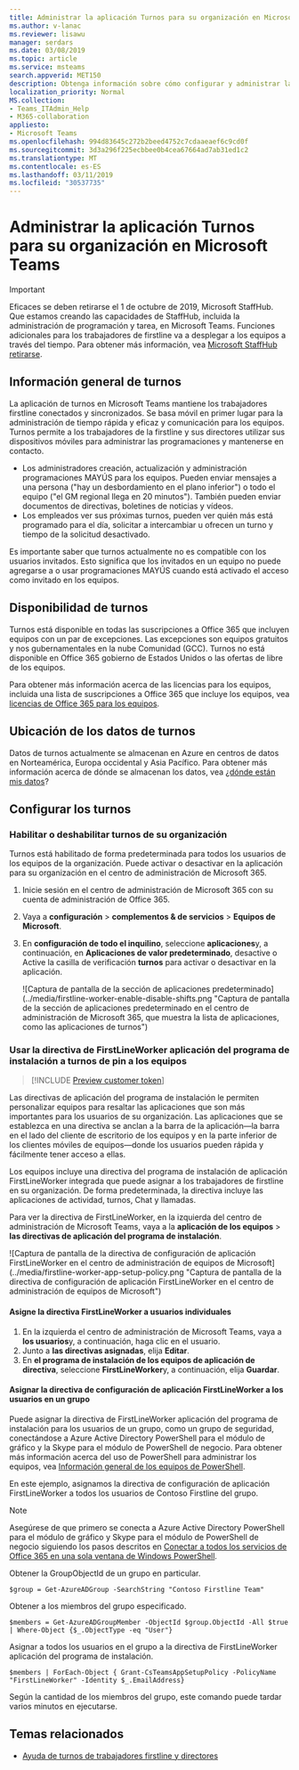 ```yaml
---
title: Administrar la aplicación Turnos para su organización en Microsoft Teams
ms.author: v-lanac
ms.reviewer: lisawu
manager: serdars
ms.date: 03/08/2019
ms.topic: article
ms.service: msteams
search.appverid: MET150
description: Obtenga información sobre cómo configurar y administrar la aplicación de turnos en los equipos firstline a los trabajadores de la organización.
localization_priority: Normal
MS.collection:
- Teams_ITAdmin_Help
- M365-collaboration
appliesto:
- Microsoft Teams
ms.openlocfilehash: 994d83645c272b2beed4752c7cdaaeaef6c9cd0f
ms.sourcegitcommit: 3d3a296f225ecbbee0b4cea67664ad7ab31ed1c2
ms.translationtype: MT
ms.contentlocale: es-ES
ms.lasthandoff: 03/11/2019
ms.locfileid: "30537735"
---
```

# <a name="manage-the-shifts-app-for-your-organization-in-microsoft-teams"></a>Administrar la aplicación Turnos para su organización en Microsoft Teams

> [!IMPORTANT]
> Eficaces se deben retirarse el 1 de octubre de 2019, Microsoft StaffHub. Que estamos creando las capacidades de StaffHub, incluida la administración de programación y tarea, en Microsoft Teams. Funciones adicionales para los trabajadores de firstline va a desplegar a los equipos a través del tiempo. Para obtener más información, vea [Microsoft StaffHub retirarse](microsoft-staffhub-to-be-retired.md).  

## <a name="overview-of-shifts"></a>Información general de turnos
La aplicación de turnos en Microsoft Teams mantiene los trabajadores firstline conectados y sincronizados. Se basa móvil en primer lugar para la administración de tiempo rápida y eficaz y comunicación para los equipos. Turnos permite a los trabajadores de la firstline y sus directores utilizar sus dispositivos móviles para administrar las programaciones y mantenerse en contacto. 

- Los administradores creación, actualización y administración programaciones MAYÚS para los equipos. Pueden enviar mensajes a una persona ("hay un desbordamiento en el plano inferior") o todo el equipo ("el GM regional llega en 20 minutos"). También pueden enviar documentos de directivas, boletines de noticias y vídeos. 
- Los empleados ver sus próximas turnos, pueden ver quién más está programado para el día, solicitar a intercambiar u ofrecen un turno y tiempo de la solicitud desactivado. 

Es importante saber que turnos actualmente no es compatible con los usuarios invitados. Esto significa que los invitados en un equipo no puede agregarse a o usar programaciones MAYÚS cuando está activado el acceso como invitado en los equipos. 

## <a name="availability-of-shifts"></a>Disponibilidad de turnos

Turnos está disponible en todas las suscripciones a Office 365 que incluyen equipos con un par de excepciones. Las excepciones son equipos gratuitos y nos gubernamentales en la nube Comunidad (GCC). Turnos no está disponible en Office 365 gobierno de Estados Unidos o las ofertas de libre de los equipos.

Para obtener más información acerca de las licencias para los equipos, incluida una lista de suscripciones a Office 365 que incluye los equipos, vea [licencias de Office 365 para los equipos](../Office-365-licensing.md).

## <a name="location-of-shifts-data"></a>Ubicación de los datos de turnos

Datos de turnos actualmente se almacenan en Azure en centros de datos en Norteamérica, Europa occidental y Asia Pacífico. Para obtener más información acerca de dónde se almacenan los datos, vea [¿dónde están mis datos](http://o365datacentermap.azurewebsites.net/)?

## <a name="set-up-shifts"></a>Configurar los turnos

### <a name="enable-or-disable-shifts-in-your-organization"></a>Habilitar o deshabilitar turnos de su organización

Turnos está habilitado de forma predeterminada para todos los usuarios de los equipos de la organización. Puede activar o desactivar en la aplicación para su organización en el centro de administración de Microsoft 365.

1. Inicie sesión en el centro de administración de Microsoft 365 con su cuenta de administración de Office 365.
2. Vaya a **configuración** > **complementos & de servicios** > **Equipos de Microsoft**. 
3. En **configuración de todo el inquilino**, seleccione **aplicaciones**y, a continuación, en **Aplicaciones de valor predeterminado**, desactive o Active la casilla de verificación **turnos** para activar o desactivar en la aplicación. 

    ![Captura de pantalla de la sección de aplicaciones predeterminado] (../media/firstline-worker-enable-disable-shifts.png "Captura de pantalla de la sección de aplicaciones predeterminado en el centro de administración de Microsoft 365, que muestra la lista de aplicaciones, como las aplicaciones de turnos")

### <a name="use-the-firstlineworker-app-setup-policy-to-pin-shifts-to-teams"></a>Usar la directiva de FirstLineWorker aplicación del programa de instalación a turnos de pin a los equipos

> [!INCLUDE [Preview customer token](../includes/preview-feature.md)]

Las directivas de aplicación del programa de instalación le permiten personalizar equipos para resaltar las aplicaciones que son más importantes para los usuarios de su organización. Las aplicaciones que se establezca en una directiva se anclan a la barra de la aplicación&mdash;la barra en el lado del cliente de escritorio de los equipos y en la parte inferior de los clientes móviles de equipos&mdash;donde los usuarios pueden rápida y fácilmente tener acceso a ellas. 
 
Los equipos incluye una directiva del programa de instalación de aplicación FirstLineWorker integrada que puede asignar a los trabajadores de firstline en su organización. De forma predeterminada, la directiva incluye las aplicaciones de actividad, turnos, Chat y llamadas. 

Para ver la directiva de FirstLineWorker, en la izquierda del centro de administración de Microsoft Teams, vaya a la **aplicación de los equipos** > **las directivas de aplicación del programa de instalación**.

![Captura de pantalla de la directiva de configuración de aplicación FirstLineWorker en el centro de administración de equipos de Microsoft] (../media/firstline-worker-app-setup-policy.png "Captura de pantalla de la directiva de configuración de aplicación FirstLineWorker en el centro de administración de equipos de Microsoft")

#### <a name="assign-the-firstlineworker-policy-to-individual-users"></a>Asigne la directiva FirstLineWorker a usuarios individuales

1. En la izquierda el centro de administración de Microsoft Teams, vaya a **los usuarios**y, a continuación, haga clic en el usuario.
2. Junto a **las directivas asignadas**, elija **Editar**.
3. En **el programa de instalación de los equipos de aplicación de directiva**, seleccione **FirstLineWorker**y, a continuación, elija **Guardar**.

#### <a name="assign-the-firstlineworker-app-setup-policy-to-users-in-a-group"></a>Asignar la directiva de configuración de aplicación FirstLineWorker a los usuarios en un grupo

Puede asignar la directiva de FirstLineWorker aplicación del programa de instalación para los usuarios de un grupo, como un grupo de seguridad, conectándose a Azure Active Directory PowerShell para el módulo de gráfico y la Skype para el módulo de PowerShell de negocio. Para obtener más información acerca del uso de PowerShell para administrar los equipos, vea [Información general de los equipos de PowerShell](../teams-powershell-overview.md).

En este ejemplo, asignamos la directiva de configuración de aplicación FirstLineWorker a todos los usuarios de Contoso Firstline del grupo.

> [!NOTE]
> Asegúrese de que primero se conecta a Azure Active Directory PowerShell para el módulo de gráfico y Skype para el módulo de PowerShell de negocio siguiendo los pasos descritos en [Conectar a todos los servicios de Office 365 en una sola ventana de Windows PowerShell](https://docs.microsoft.com/office365/enterprise/powershell/connect-to-all-office-365-services-in-a-single-windows-powershell-window).

Obtener la GroupObjectId de un grupo en particular.
```
$group = Get-AzureADGroup -SearchString "Contoso Firstline Team"
```
Obtener a los miembros del grupo especificado.
```
$members = Get-AzureADGroupMember -ObjectId $group.ObjectId -All $true | Where-Object {$_.ObjectType -eq "User"}
```
Asignar a todos los usuarios en el grupo a la directiva de FirstLineWorker aplicación del programa de instalación.
```
$members | ForEach-Object { Grant-CsTeamsAppSetupPolicy -PolicyName "FirstLineWorker" -Identity $_.EmailAddress}
``` 
Según la cantidad de los miembros del grupo, este comando puede tardar varios minutos en ejecutarse.

## <a name="related-topics"></a>Temas relacionados
- [Ayuda de turnos de trabajadores firstline y directores](https://support.office.com/article/apps-and-services-cc1fba57-9900-4634-8306-2360a40c665b)